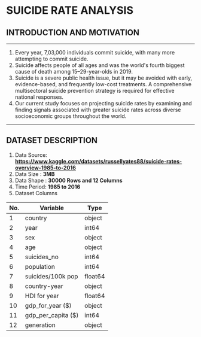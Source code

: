# SUICIDE RATE ANALYSIS

## INTRODUCTION AND MOTIVATION
----

1. Every year, 7,03,000 individuals commit suicide, with many more attempting to commit suicide.
2. Suicide affects people of all ages and was the world's fourth biggest cause of death among 15–29-year-olds in 2019. 
3. Suicide is a severe public health issue, but it may be avoided with early, evidence-based, and frequently low-cost treatments. A comprehensive multisectoral suicide prevention strategy is required for effective national responses.
4. Our current study focuses on projecting suicide rates by examining and finding signals associated with greater suicide rates across diverse socioeconomic groups throughout the world. 

----

## DATASET DESCRIPTION

1. Data Source: **https://www.kaggle.com/datasets/russellyates88/suicide-rates-overview-1985-to-2016**
2. Data Size  : **3MB**
3. Data Shape : **30000 Rows and 12 Columns** 
4. Time Period: **1985 to 2016**
5. Dataset Columns

| No. | Variable               | Type     |
|-----|------------------------|----------|
| 1   | country                | object   |
| 2   | year                   | int64    |
| 3   | sex                    | object   |
| 4   | age                    | object   |
| 5   | suicides_no            | int64    |
| 6   | population             | int64    |
| 7   | suicides/100k pop      | float64  |
| 8   | country-year           | object   |
| 9   | HDI for year           | float64  |
| 10  | gdp_for_year ($)       | object   |
| 11  | gdp_per_capita ($)     | int64    |
| 12  | generation             | object   |
